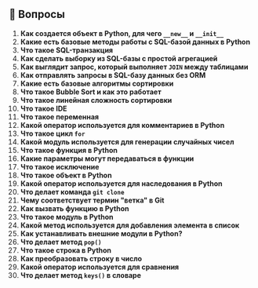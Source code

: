 ## 🧠 Вопросы

1. **Как создается объект в Python, для чего `__new__` и `__init__`**
2. **Какие есть базовые методы работы с SQL-базой данных в Python**
3. **Что такое SQL-транзакция**
4. **Как сделать выборку из SQL-базы с простой агрегацией**
5. **Как выглядит запрос, который выполняет `JOIN` между таблицами**
6. **Как отправлять запросы в SQL-базу данных без ORM**
7. **Какие есть базовые алгоритмы сортировки**
8. **Что такое Bubble Sort и как это работает**
9. **Что такое линейная сложность сортировки**
10. **Что такое IDE**
11. **Что такое переменная**
12. **Какой оператор используется для комментариев в Python**
13. **Что такое цикл `for`**
14. **Какой модуль используется для генерации случайных чисел**
15. **Что такое функция в Python**
16. **Какие параметры могут передаваться в функции**
17. **Что такое исключение**
18. **Что такое объект в Python**
19. **Какой оператор используется для наследования в Python**
20. **Что делает команда `git clone`**
21. **Чему соответствует термин "ветка" в Git**
22. **Как вызвать функцию в Python**
23. **Что такое модуль в Python**
24. **Какой метод используется для добавления элемента в список**
25. **Как устанавливать внешние модули в Python?**
26. **Что делает метод `pop()`**
27. **Что такое строка в Python**
28. **Как преобразовать строку в число**
29. **Какой оператор используется для сравнения**
30. **Что делает метод `keys()` в словаре**
